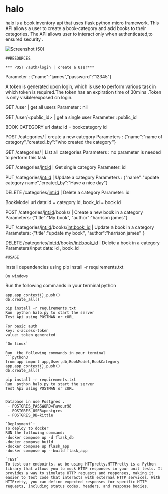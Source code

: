 # halo
halo is a book inventory api that uses flask python micro framework.
This API allows a user to create a book-category and add books to their categories.
The API allows user to interact only when authenticated,to ensured security .



![Screenshot (50)](https://github.com/Craigryy/halo/assets/116971272/a9580fb5-1356-416f-9106-c1429beddf86)

`##RESOURCES`


`*** POST /auth/login | create a User***`


Parameter : {"name":"james","password":"12345"}

A token is generated upon login, which is use to perform various task in which token is required.The token has an expiration time of 30mins .Token is only visible/exposed on login.


GET /user | get all users
Parameter : nil

GET /user/<public_id> | get a single user 
Parameter : public_id 

BOOK-CATEGORY url data: id = bookcategory id

POST /categories/ | create a new category
Parameters : {"name":"name of category","created_by":"who created the category"}

GET /categories/ | List all categories
Parameters : no parameter is needed to perform this task

GET /categories/<int:id> | Get single category
Parameter: id

PUT /categories/<int:id> | Update a category
Parameters : {"name":"update category name","created_by":"Have a nice day"}

DELETE /categories/<int:id> | Delete a category
Parameter: id

BookModel url data:id = category id, book_id = book id

POST /categories/<int:id>/books/ | Create a new book in a category
Parameters: {"title":"My book", "author":"harrison james"}

PUT /categories/<int:id>/books/<int:book_id> | Update a book  in a category 
Parameters: {"title":"update my book", "author":"harrison james" }

DELETE /categories/<int:id>/books/<int:book_id> | Delete a book in a category 
Parameters/Input data: id , book_id 


`#USAGE`

Install dependencies using pip install -r requirements.txt

`On windows`

Run  the following commands in your terminal
python
```from app import app,User,db,BookModel,BookCategory 
app.app_context().push()
db.create_all()```

pip install -r requirements.txt
Run  python halo.py to start the server 
Test Api using POSTMAN or cURL

For basic auth 
key: x-access-token
value: token generated

`On linux`

Run  the following commands in your terminal
```python3
from app import app,User,db,BookModel,BookCategory 
app.app_context().push()
db.create_all()```

pip install -r requirements.txt
Run  python halo.py to start the server 
Test Api using POSTMAN or cURL


Database in use Postgres .
 - POSTGRES_PASSWORD=Favour98
 - POSTGRES_USER=postgres
 - POSTGRES_DB=kittie

`Deployment`:
To deploy to docker 
RUN the following command:
-docker compose up -d flask_db
-docker compose build
-docker compose up flask_app
-docker compose up --build flask_app

`TEST`
To test our endpoints, we be using HTTpretty.HTTPretty is a Python library that allows you to mock HTTP responses in your unit tests. It provides a way to simulate HTTP requests and responses, making it easier to test code that interacts with external HTTP services. With HTTPretty, you can define expected responses for specific HTTP requests, including status codes, headers, and response bodies.
